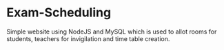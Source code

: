# Exam-Scheduling
Simple website using NodeJS and MySQL which is used to allot rooms for students, teachers for invigilation and time table creation.
